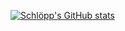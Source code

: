 [![Schlöpp's GitHub stats](https://github-readme-stats.vercel.app/api?username=schlopp&count_private=true)](https://github.com/anuraghazra/github-readme-stats)
